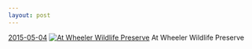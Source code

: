 ```yaml
---
layout: post
---
```


<p>
  <time><a href="/402">2015-05-04</a></time>
  <a href="/402"><img src="{{ site.assets_url }}/402-640.jpg" srcset="{{ site.assets_url }}/402-1280.jpg 1280w, {{ site.assets_url }}/402-960.jpg 960w, {{ site.assets_url }}/402-640.jpg 640w, {{ site.assets_url }}/402-320.jpg 320w" sizes="(min-width: 700px) 50vw, calc(100vw - 2rem)" alt="At Wheeler Wildlife Preserve" /></a>
  <span>At Wheeler Wildlife Preserve</span>
</p>
